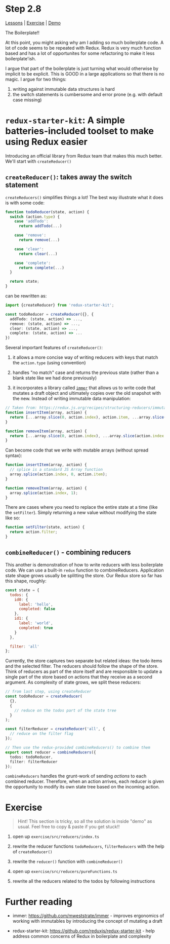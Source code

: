 # Step 2.8

[Lessons](../) | [Exercise](./exercise/) | [Demo](./demo/)

The Boilerplate!!

At this point, you might asking why am I adding so much boilerplate code. A lot of code seems to be repeated with Redux. Redux is very much function based and has a lot of opportunites for some refactoring to make it less boilerplate'ish.

I argue that part of the boilerplate is just turning what would otherwise by implicit to be explicit. This is GOOD in a large applications so that there is no magic. I argue for two things:

1. writing against immutable data structures is hard
2. the switch statements is cumbersome and error prone (e.g. with default case missing)

# `redux-starter-kit`: A simple batteries-included toolset to make using Redux easier

Introducing an official library from Redux team that makes this much better. We'll start with `createReducer()`

## `createReducer()`: takes away the switch statement

`createReducers()` simplifies things a lot! The best way illustrate what it does is with some code:

```ts
function todoReducer(state, action) {
  switch (action.type) {
    case 'addTodo':
      return addTodo(...)

    case 'remove':
      return remove(...)

    case 'clear':
      return clear(...)

    case 'complete':
      return complete(...)
  }

  return state;
}
```

can be rewritten as:

```ts
import {createReducer} from 'redux-starter-kit';

const todoReducer = createReducer({}, {
  addTodo: (state, action) => ...,
  remove: (state, action) => ...,
  clear: (state, action) => ...,
  complete: (state, action) => ...
})
```

Several important features of `createReducer()`:

1. it allows a more concise way of writing reducers with keys that match the `action.type` (using convention)

2. handles "no match" case and returns the previous state (rather than a blank state like we had done previously)

3. it incorporates a library called [`immer`](https://github.com/mweststrate/immer#reducer-example) that allows us to write code that mutates a draft object and ultimately copies over the old snapshot with the new. Instead of writing immutable data manipulation:

```ts
// Taken from: https://redux.js.org/recipes/structuring-reducers/immutable-update-patterns#inserting-and-removing-items-in-arrays
function insertItem(array, action) {
  return [...array.slice(0, action.index), action.item, ...array.slice(action.index)];
}

function removeItem(array, action) {
  return [...array.slice(0, action.index), ...array.slice(action.index + 1)];
}
```

Can become code that we write with mutable arrays (without spread syntax):

```ts
function insertItem(array, action) {
  // splice is a standard JS Array function
  array.splice(action.index, 0, action.item);
}

function removeItem(array, action) {
  array.splice(action.index, 1);
}
```

There are cases where you need to replace the entire state at a time (like the `setFilter`). Simply returning a new value without modifying the state like so:

```ts
function setFilter(state, action) {
  return action.filter;
}
```

## `combineReducer()` - combining reducers

This another is demonstration of how to write reducers with less boilerplate code. We can use a built-in `redux` function to combineReducers. Application state shape grows usually be splitting the store. Our Redux store so far has this shape, roughly:

```js
const state = {
  todos: {
    id0: {
      label: 'hello',
      completed: false
    },
    id1: {
      label: 'world',
      completed: true
    }
  },

  filter: 'all'
};
```

Currently, the store captures two separate but related ideas: the todo items and the selected filter. The reducers should follow the shape of the store. Think of reducers as part of the store itself and are responsible to update a single part of the store based on actions that they receive as a second argument. As complexity of state grows, we split these reducers:

```ts
// from last step, using createReducer
const todoReducer = createReducer(
  {},
  {
    // reduce on the todos part of the state tree
  }
);

const filterReducer = createReducer('all', {
  // reduce on the filter flag
});

// Then use the redux-provided combineReducers() to combine them
export const reducer = combineReducers({
  todos: todoReducer,
  filter: filterReducer
});
```

`combineReducers` handles the grunt-work of sending _actions_ to each combined reducer. Therefore, when an action arrives, each reducer is given the opportunity to modify its own state tree based on the incoming action.

# Exercise

> Hint! This section is tricky, so all the solution is inside "demo" as usual. Feel free to copy & paste if you get stuck!!

1. open up `exercise/src/reducers/index.ts`

2. rewrite the reducer functions `todoReducers`, `filterReducers` with the help of `createReducer()`

3. rewrite the `reducer()` function with `combineReducer()`

4. open up `exercise/src/reducers/pureFunctions.ts`

5. rewrite all the reducers related to the todos by following instructions

# Further reading

- immer: https://github.com/mweststrate/immer - improves ergonomics of working with immutables by introducing the concept of mutating a draft

- redux-starter-kit: https://github.com/reduxjs/redux-starter-kit - help address common concerns of Redux in boilerplate and complexity
